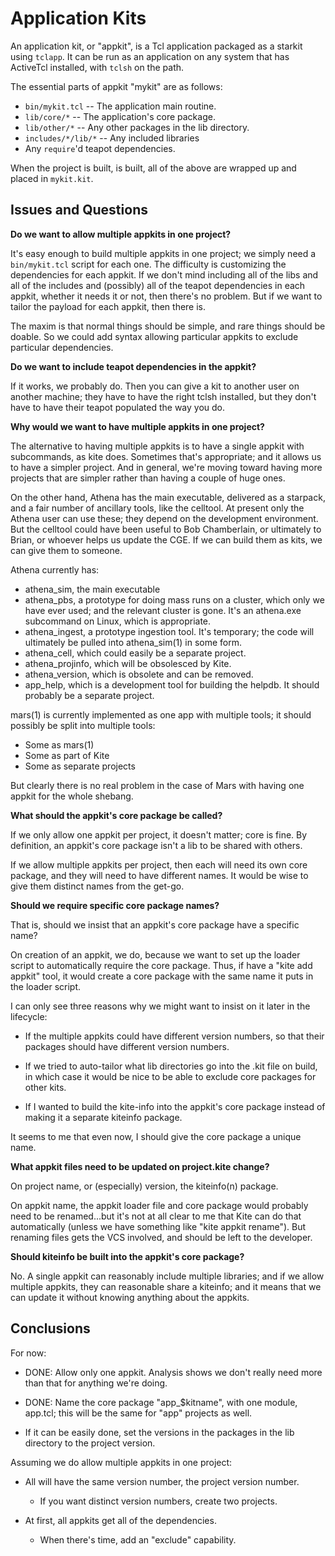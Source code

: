 # Application Kits

An application kit, or "appkit", is a Tcl application packaged as a 
starkit using `tclapp`.  It can be run as an application on any system
that has ActiveTcl installed, with `tclsh` on the path.

The essential parts of appkit "mykit" are as follows:

* `bin/mykit.tcl` -- The application main routine.
* `lib/core/*` -- The application's core package.
* `lib/other/*` -- Any other packages in the lib directory.
* `includes/*/lib/*` -- Any included libraries
* Any `require`'d teapot dependencies.

When the project is built, is built, all of the above are wrapped up and 
placed in `mykit.kit`. 

## Issues and Questions

**Do we want to allow multiple appkits in one project?**

It's easy enough to build multiple appkits in one project; we simply need
a `bin/mykit.tcl` script for each one.  The difficulty is customizing the
dependencies for each appkit.  If we don't mind including all of the libs 
and all of the includes and (possibly) all of the teapot dependencies in 
each appkit, whether it needs it or not, then there's no problem.  But if
we want to tailor the payload for each appkit, then there is.

The maxim is that normal things should be simple, and rare things should 
be doable.  So we could add syntax allowing particular appkits to exclude
particular dependencies.

**Do we want to include teapot dependencies in the appkit?**

If it works, we probably do.  Then you can give a kit to another user on
another machine; they have to have the right tclsh installed, but they
don't have to have their teapot populated the way you do.

**Why would we want to have multiple appkits in one project?**

The alternative to having multiple appkits is to have a single appkit
with subcommands, as kite does.  Sometimes that's appropriate; and it
allows us to have a simpler project.  And in general, we're moving 
toward having more projects that are simpler rather than having a couple
of huge ones.  

On the other hand, Athena has the main executable, delivered as a starpack,
and a fair number of ancillary tools, like the celltool.  At present only
the Athena user can use these; they depend on the development environment.
But the celltool could have been useful to Bob Chamberlain, or ultimately
to Brian, or whoever helps us update the CGE.  If we can build them as
kits, we can give them to someone.

Athena currently has:

* athena_sim, the main executable
* athena_pbs, a prototype for doing mass runs on a cluster, which only
  we have ever used; and the relevant cluster is gone.  It's an
  athena.exe subcommand on Linux, which is appropriate.
* athena_ingest, a prototype ingestion tool.  It's temporary; the 
  code will ultimately be pulled into athena_sim(1) in some form.
* athena_cell, which could easily be a separate project.  
* athena_projinfo, which will be obsolesced by Kite.
* athena_version, which is obsolete and can be removed.
* app_help, which is a development tool for building the helpdb.
  It should probably be a separate project.

mars(1) is currently implemented as one app with multiple tools; it
should possibly be split into multiple tools:

* Some as mars(1)
* Some as part of Kite
* Some as separate projects

But clearly there is no real problem in the case of Mars with having one
appkit for the whole shebang.

**What should the appkit's core package be called?**

If we only allow one appkit per project, it doesn't matter; core is fine.
By definition, an appkit's core package isn't a lib to be shared with 
others.

If we allow multiple appkits per project, then each will need its own
core package, and they will need to have different names.  It would be
wise to give them distinct names from the get-go.

**Should we require specific core package names?**

That is, should we insist that an appkit's core package have a specific
name?  

On creation of an appkit, we do, because we want to set up the 
loader script to automatically require the core package.  Thus, if 
have a "kite add appkit" tool, it would create a core package with the
same name it puts in the loader script.

I can only see three reasons why we might want to insist on it later in
the lifecycle:

* If the multiple appkits could have different version numbers, so that
  their packages should have different version numbers.

* If we tried to auto-tailor what lib directories go into the .kit file
  on build, in which case it would be nice to be able to exclude 
  core packages for other kits.

* If I wanted to build the kite-info into the appkit's core package
  instead of making it a separate kiteinfo package.

It seems to me that even now, I should give the core package a 
unique name.

**What appkit files need to be updated on project.kite change?**

On project name, or (especially) version, the kiteinfo(n) package.

On appkit name, the appkit loader file and core package would probably
need to be renamed...but it's not at all clear to me that Kite can do
that automatically (unless we have something like "kite appkit rename").
But renaming files gets the VCS involved, and should be left to the 
developer.

**Should kiteinfo be built into the appkit's core package?**

No.  A single appkit can reasonably include multiple libraries;
and if we allow multiple appkits, they can reasonable share a kiteinfo;
and it means that we can update it without knowing anything about the
appkits.

## Conclusions ##

For now:

* DONE: Allow only one appkit.  Analysis shows we don't really need more than
  that for anything we're doing.

* DONE: Name the core package "app_$kitname", with one module, app.tcl; this will 
  be the same for "app" projects as well.

* If it can be easily done, set the versions in the packages in the
  lib directory to the project version.

Assuming we do allow multiple appkits in one project:

* All will have the same version number, the project version number.
  * If you want distinct version numbers, create two projects.

* At first, all appkits get all of the dependencies.
  * When there's time, add an "exclude" capability.

